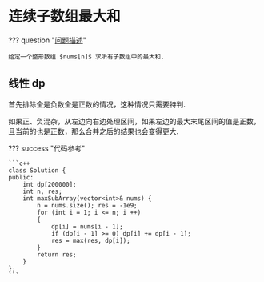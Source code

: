 # 连续子数组最大和

??? question "[问题描述](https://leetcode.cn/problems/lian-xu-zi-shu-zu-de-zui-da-he-lcof/description/)"

    给定一个整形数组 $nums[n]$ 求所有子数组中的最大和.

## 线性 dp

首先排除全是负数全是正数的情况，这种情况只需要特判.

如果正、负混杂，从左边向右边处理区间，如果左边的最大末尾区间的值是正数，且当前的也是正数，那么合并之后的结果也会变得更大.

??? success "代码参考"

    ```c++
    class Solution {
    public:
        int dp[200000];
        int n, res;
        int maxSubArray(vector<int>& nums) {
            n = nums.size(); res = -1e9;
            for (int i = 1; i <= n; i ++)
            {
                dp[i] = nums[i - 1];
                if (dp[i - 1] >= 0) dp[i] += dp[i - 1];
                res = max(res, dp[i]);
            }
            return res;
        }
    };
    ```